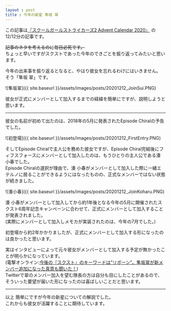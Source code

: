 ```yaml
---
layout : post
title : 今年の新星 隼坂 翠
---
```


この記事は[『スクールガールストライカーズ2 Advent Calendar 2020』](https://adventar.org/calendars/5395) の12/12分の記事です。

~~記事のネタを考えるのに毎日必死です。~~  
ちょっと早いですがスクストであった今年のできごとを振り返ってみたいと思います。

今年の出来事を振り返るとなると、やはり彼女を忘れるわけにはいきません。  
そう「隼坂 翠」です。

![隼坂翠]({{ site.baseurl }}/assets/images/posts/20201212_JoinSui.PNG)

彼女が正式にメンバーとして加入するまでの経緯を簡単にですが、説明しようと思います。

---

彼女の名前が初めて出たのは、2018年の5月に発表されたEpisode Chiralの予告でした。

![初登場]({{ site.baseurl }}/assets/images/posts/20201212_FirstEntry.PNG)

そしてEpisode Chiralで主人公を務めた彼女ですが、Episode Chiral完結後にフィフスフォースにメンバーとして加入したのは、もうひとりの主人公である湊 小春でした。  
Episode Chiralの選択が理由で、湊 小春がメンバーとして加入した際に一緒エテルノに居ることができるようにはなったものの、正式なメンバーではない状態が続きました。

![湊小春]({{ site.baseurl }}/assets/images/posts/20201212_JoinKoharu.PNG)

湊 小春がメンバーとして加入してから約1年後となる今年の5月に開催されたスクスト6周年記念キャンペーンに合わせて、正式にメンバーとして加入することが発表されました。  
(実際にメンバーとして加入しメモカが実装されたのは、今年の7月でした。)

初登場から約2年かかりましたが、正式にメンバーとして加入する形になったのは良かったと思います。

実はインタビューによって元々彼女がメンバーとして加入する予定が無かったことが明らかになっています。  
(電撃オンライン:[今後の『スクスト』のキーワードは“リボーン”。隼坂翠が新メンバー追加になった真意も聞いた！](https://dengekionline.com/articles/30282/))  
Twitterで翠のメンバー加入を望む隊長の方は自分も目にしたことがあるので、そういった要望が届いた形になったのは喜ばしいことだと思います。

---

以上 簡単にですが今年の新星についての解説でした。  
これからも彼女が活躍することに期待しています。
